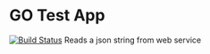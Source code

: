 # GO Test App 
[![Build Status](https://travis-ci.org/kbball/go-test-app.svg?branch=master)](https://travis-ci.org/kbball/go-test-app)
Reads a json string from web service
